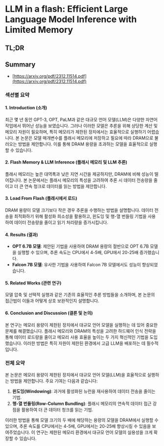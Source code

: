 # LLM in a flash: Efficient Large Language Model Inference with Limited Memory
## TL;DR
## Summary
- [https://arxiv.org/pdf/2312.11514.pdf](https://arxiv.org/pdf/2312.11514.pdf)

### 섹션별 요약

#### 1. Introduction (소개)
최근 몇 년 동안 GPT-3, OPT, PaLM과 같은 대규모 언어 모델(LLM)은 다양한 자연어 작업에서 뛰어난 성능을 보였습니다. 그러나 이러한 모델은 추론을 위해 상당한 계산 및 메모리 자원이 필요하며, 특히 메모리가 제한된 장치에서는 효율적으로 실행하기 어렵습니다. 본 논문은 모델 매개변수를 플래시 메모리에 저장하고 필요에 따라 DRAM으로 불러오는 방법을 제안합니다. 이를 통해 DRAM 용량을 초과하는 모델을 효율적으로 실행할 수 있습니다.

#### 2. Flash Memory & LLM Inference (플래시 메모리 및 LLM 추론)
플래시 메모리는 높은 대역폭과 낮은 지연 시간을 제공하지만, DRAM에 비해 성능이 떨어집니다. 본 논문에서는 플래시 메모리의 특성을 고려하여 추론 시 데이터 전송량을 줄이고 더 큰 연속 청크로 데이터를 읽는 방법을 제안합니다.

#### 3. Load From Flash (플래시에서 로드)
DRAM 용량이 모델 크기보다 작은 경우 추론을 수행하는 방법을 설명합니다. 데이터 전송을 최적화하기 위해 활성화 희소성을 활용하고, 윈도잉 및 행-열 번들링 기법을 사용하여 데이터 전송량을 줄이고 읽기 처리량을 증가시킵니다.

#### 4. Results (결과)
- **OPT 6.7B 모델**: 제안된 기법을 사용하여 DRAM 용량의 절반으로 OPT 6.7B 모델을 실행할 수 있으며, 추론 속도는 CPU에서 4-5배, GPU에서 20-25배 증가했습니다.
- **Falcon 7B 모델**: 유사한 기법을 사용하여 Falcon 7B 모델에서도 성능이 향상되었습니다.

#### 5. Related Works (관련 연구)
모델 압축 및 선택적 실행과 같은 기존의 효율적인 추론 방법들을 소개하며, 본 논문의 접근법이 이들과 어떻게 상호 보완적인지 설명합니다.

#### 6. Conclusion and Discussion (결론 및 논의)
본 연구는 메모리 용량이 제한된 장치에서 대규모 언어 모델을 실행하는 데 있어 중요한 문제를 해결했습니다. 플래시 메모리와 DRAM의 특성을 고려한 하드웨어 인식 전략을 통해 데이터 로드량을 줄이고 메모리 사용 효율을 높이는 두 가지 혁신적인 기법을 도입했습니다. 이러한 방법은 특히 자원이 제한된 환경에서 고급 LLM을 배포하는 데 필수적입니다.

### 전체 요약
본 논문은 메모리 용량이 제한된 장치에서 대규모 언어 모델(LLM)을 효율적으로 실행하는 방법을 제안합니다. 주요 기여는 다음과 같습니다:
1. **윈도잉(Windowing)**: 과거에 활성화된 뉴런을 재사용하여 데이터 전송을 줄이는 기법.
2. **행-열 번들링(Row-Column Bundling)**: 플래시 메모리의 연속적 데이터 접근 강점을 활용하여 더 큰 데이터 청크를 읽는 기법.

이러한 방법을 통해 모델 크기의 두 배에 해당하는 용량의 모델을 DRAM에서 실행할 수 있으며, 추론 속도를 CPU에서는 4-5배, GPU에서는 20-25배 향상시킬 수 있음을 보여주었습니다. 이 연구는 제한된 메모리 환경에서 대규모 언어 모델의 실용성을 크게 확장할 수 있습니다.